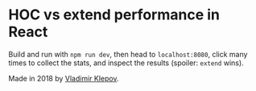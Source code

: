 # HOC vs extend performance in React

Build and run with `npm run dev`, then head to `localhost:8080`, click many times to collect the stats, and inspect the results (spoiler: `extend` wins).

Made in 2018 by [Vladimir Klepov](https://thoughtspile.github.io).
